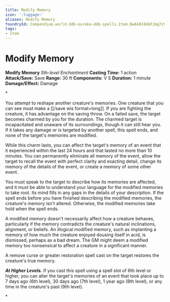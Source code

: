 ```yaml
---
title: Modify Memory
icon: ':luggage:'
aliases: Modify Memory
foundryId: Compendium.world.ddb-eureka-ddb-spells.Item.Bw6kBJ4GbFJmg7zV
tags:
- Item
---
```


# Modify Memory

**Modify Memory**
_5th-level Enchantment_
**Casting Time:** 1 action
**Attack/Save:** Save
**Range:** 30 ft
**Components:** V S
**Duration:** 1 minute
**Damage/Effect:** Damage

*<p>You attempt to reshape another creature's memories. One creature that you can see must make a [[/save wis format=long]]. If you are fighting the creature, it has advantage on the saving throw. On a failed save, the target becomes charmed by you for the duration. The charmed target is incapacitated and unaware of its surroundings, though it can still hear you. If it takes any damage or is targeted by another spell, this spell ends, and none of the target's memories are modified.

While this charm lasts, you can affect the target's memory of an event that it experienced within the last 24 hours and that lasted no more than 10 minutes. You can permanently eliminate all memory of the event, allow the target to recall the event with perfect clarity and exacting detail, change its memory of the details of the event, or create a memory of some other event.

You must speak to the target to describe how its memories are affected, and it must be able to understand your language for the modified memories to take root. Its mind fills in any gaps in the details of your description. If the spell ends before you have finished describing the modified memories, the creature's memory isn't altered. Otherwise, the modified memories take hold when the spell ends.

A modified memory doesn't necessarily affect how a creature behaves, particularly if the memory contradicts the creature's natural inclinations, alignment, or beliefs. An illogical modified memory, such as implanting a memory of how much the creature enjoyed dousing itself in acid, is dismissed, perhaps as a bad dream. The GM might deem a modified memory too nonsensical to affect a creature in a significant manner.

A remove curse or greater restoration spell cast on the target restores the creature's true memory.

*****At Higher Levels.***** If you cast this spell using a spell slot of 6th level or higher, you can alter the target's memories of an event that took place up to 7 days ago (6th level), 30 days ago (7th level), 1 year ago (8th level), or any time in the creature's past (9th level).</p>*